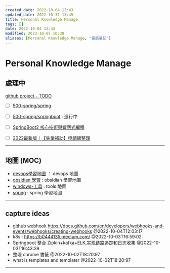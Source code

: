 ```yaml
---
created_date: 2022-10-04 13:43
updated_date: 2022-10-31 13:45
title: Personal Knowledge Manage
tags: []
date: 2022-10-04 13:43
modified: 2022-10-05 10:39
aliases: [Personal Knowledge Manage, "靈感筆記"]
---
```


# Personal Knowledge Manage

## 處理中

[github project - TODO](https://github.com/orgs/yudady/projects/4/views/1)

- [ ] [500-spring/spring](500-spring/spring.md)
- [ ] [500-spring/springboot](500-spring/springboot.md) : 進行中
- [ ] [SpringBoot2 核心技術與響應式編程](500-spring/尚矽谷-SpringBoot2核心技術.md)
- [ ] [2022最新版！【失業補助】申請總整理](https://pro.104.com.tw/vip/preLogin/recruiterForum/post/59099#001)


---

## 地圖 (MOC)

- [devops學習地圖](400-devops/000-MOC-devops.md) ： devops 地圖
- [obsidian 學習](200-學習OB/000-obsidian.md) : obsidian 學習地圖
- [windows-工具](400-devops/windows/000-MOC-windows工具清單.md) : tools 地圖
- [spring](500-spring/000-MOC-spring.md) : spring 學習地圖


---

## capture ideas

- github webhook https://docs.github.com/en/developers/webhooks-and-events/webhooks/creating-webhooks @2022-10-04T12:03:17
- k8s : https://b0444135.medium.com/ @2022-10-03T16:59:02
- Springboot 整合 Zipkin+kafka+ELK,实现链路追踪和日志收集 @2022-10-03T16:43:39
- 整理 chrome 書籤 @2022-10-02T18:20:97
- what is templates and templater @2022-10-02T18:20:97

---
